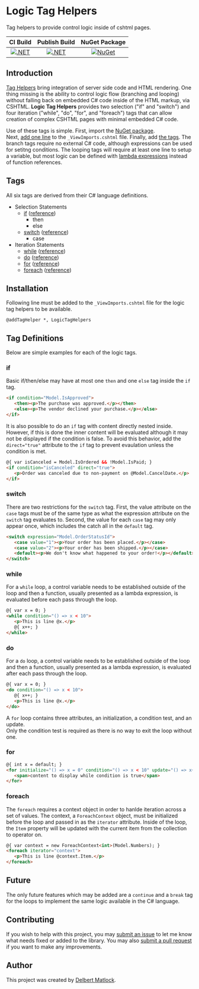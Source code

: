 # Logic Tag Helpers

Tag helpers to provide control logic inside of cshtml pages.

| CI Build | Publish Build | NuGet Package |
| :------: | :-----------: | :-----------: |
| [![.NET](https://github.com/StuffOfInterest/LogicTagHelpers/actions/workflows/build-test.yml/badge.svg)](https://github.com/StuffOfInterest/LogicTagHelpers/actions/workflows/build-test.yml) | [![.NET](https://github.com/StuffOfInterest/LogicTagHelpers/actions/workflows/build-test-publish.yml/badge.svg)](https://github.com/StuffOfInterest/LogicTagHelpers/actions/workflows/build-test-publish.yml) | [![NuGet](https://img.shields.io/nuget/v/LogicTagHelpers.svg)](https://www.nuget.org/packages/LogicTagHelpers/) |

## Introduction

[Tag Helpers](https://docs.microsoft.com/en-us/aspnet/core/mvc/views/tag-helpers/intro) bring integration of server side code and HTML rendering.
One thing missing is the ability to control logic flow (branching and looping) without falling back on embedded C# code inside of the HTML markup,
via CSHTML. **Logic Tag Helpers** provides two selection ("if" and "switch") and four iteration ("while", "do", "for", and "foreach") tags that can
allow creation of complex CSHTML pages with minimal embedded C# code.

Use of these tags is simple.  First, import the [NuGet package](https://www.nuget.org/packages/LogicTagHelpers/).  
Next, [add one line](#installation) to the `_ViewImports.cshtml` file.
Finally, add [the tags](#tag-definitions).  The branch tags require no external C# code, although expressions can be used for setitng conditions.
The looping tags will require at least one line to setup a variable, but most logic can be defined with 
[lambda expressions](https://docs.microsoft.com/en-us/dotnet/csharp/language-reference/operators/lambda-expressions) instead of function
references.

## Tags

All six tags are derived from their C# language definitions.

* Selection Statements
  * [if](#if) ([reference](https://docs.microsoft.com/en-us/dotnet/csharp/language-reference/keywords/if-else))
    * then
    * else
  * [switch](#switch) ([reference](https://docs.microsoft.com/en-us/dotnet/csharp/language-reference/keywords/switch))
    * case
* Iteration Statements
  * [while](#while) ([reference](https://docs.microsoft.com/en-us/dotnet/csharp/language-reference/keywords/while))
  * [do](#do) ([reference](https://docs.microsoft.com/en-us/dotnet/csharp/language-reference/keywords/do))
  * [for](#for) ([reference](https://docs.microsoft.com/en-us/dotnet/csharp/language-reference/keywords/for))
  * [foreach](#foreach) ([reference](https://docs.microsoft.com/en-us/dotnet/csharp/language-reference/keywords/foreach-in))

## Installation

Following line must be added to the `_ViewImports.cshtml` file for the logic tag helpers to be available.

```
@addTagHelper *, LogicTagHelpers
```

## Tag Definitions

Below are simple examples for each of the logic tags.

### if

Basic if/then/else may have at most one `then` and one `else` tag inside the `if` tag.

```html
<if condition="Model.IsApproved">
   <then><p>The purchase was approved.</p></then>
   <else><p>The vendor declined your purchase.</p></else>
</if>
```

It is also possible to do an `if` tag with content directly nested inside.  However, if this is done the inner content will be evaluated
although it may not be displayed if the condition is false.  To avoid this behavior, add the `direct="true"` attribute to the `if` tag 
to prevent evaulation unless the condition is met.

```html
@{ var isCanceled = Model.IsOrdered && !Model.IsPaid; }
<if condition="isCanceled" direct="true">
   <p>Order was canceled due to non-payment on @Model.CancelDate.</p>
</if>
```

### switch

There are two restrictions for the `switch` tag.  First, the value attribute on the `case` tags must be of the same type as what the
expression attribute on the `switch` tag evaluates to.  Second, the value for each `case` tag may only appear once, which includes the
catch all in the `default` tag.

```html
<switch expression="Model.OrderStatusId">
   <case value="1"><p>Your order has been placed.</p></case>
   <case value="2"><p>Your order has been shipped.</p></case>
   <default><p>We don't know what happened to your order!</p></default>
</switch>
```

### while

For a `while` loop, a control variable needs to be established outside of the loop and then a function,
usually presented as a lambda expression, is evaluated before each pass through the loop.

```html
@{ var x = 0; }
<while condition="() => x < 10">
   <p>This is line @x.</p>
   @{ x++; }
</while>
```

### do

For a `do` loop, a control variable needs to be established outside of the loop and then a function,
usually presented as a lambda expression, is evaluated after each pass through the loop.

```html
@{ var x = 0; }
<do condition="() => x < 10">
   @{ x++; }
   <p>This is line @x.</p>
</do>
```

A `for` loop contains three attributes, an initialization, a condition test, and an update.  
Only the condition test is required as there is no way to exit the loop without one.

### for
```html
@{ int x = default; }
<for initialize="() => x = 0" condition="() => x < 10" update="() => x++">
   <span>content to display while condition is true</span>
</for>
```

### foreach

The `foreach` requires a context object in order to hanlde iteration across a set of values. The context, a `ForeachContext` 
object, must be initialized before the loop and passed in as the `iterator` attribute. Inside of the loop, the `Item` property 
will be updated with the current item from the collection to operator on.

```html
@{ var context = new ForeachContext<int>(Model.Numbers); }
<foreach iterator="context">
   <p>This is line @context.Item.</p>
</foreach>
```

## Future

The only future features which may be added are a `continue` and a `break` tag for the loops to implement
the same logic available in the C# language.

## Contributing

If you wish to help with this project, you may [submit an issue](https://github.com/StuffOfInterest/LogicTagHelpers/issues)
to let me know what needs fixed or added to the library.  You may also 
[submit a pull request](https://github.com/StuffOfInterest/LogicTagHelpers/pulls) if you want to make any improvements.

## Author

This project was created by [Delbert Matlock](https://github.com/StuffOfInterest).